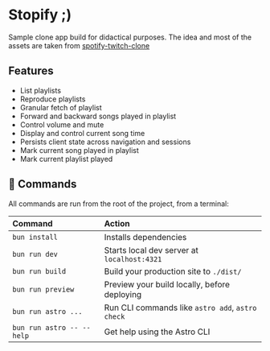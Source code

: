 # Stopify ;)

Sample clone app build for didactical purposes.
The idea and most of the assets are taken from [spotify-twitch-clone](https://github.com/midudev/spotify-twitch-clone)

## Features

- List playlists
- Reproduce playlists
- Granular fetch of playlist
- Forward and backward songs played in playlist
- Control volume and mute
- Display and control current song time
- Persists client state across navigation and sessions
- Mark current song played in playlist
- Mark current playlist played

## 🧞 Commands

All commands are run from the root of the project, from a terminal:

| Command                   | Action                                           |
| :------------------------ | :----------------------------------------------- |
| `bun install`             | Installs dependencies                            |
| `bun run dev`             | Starts local dev server at `localhost:4321`      |
| `bun run build`           | Build your production site to `./dist/`          |
| `bun run preview`         | Preview your build locally, before deploying     |
| `bun run astro ...`       | Run CLI commands like `astro add`, `astro check` |
| `bun run astro -- --help` | Get help using the Astro CLI                     |

